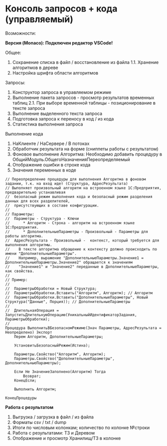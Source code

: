 # **Консоль запросов + кода (управляемый)**


Возможности:



**Версия (Monaco): Подключен редактор VSCode!**


Общее:

1. Сохранение списка в файл / восстановление из файла
    1.1. Хранение алгоритмов в дереве
2. Настройка шрифта области алгоритмов

Запросы:

1. Конструктор запроса в управляемом режиме
2. Выполнение пакета запросов - просмотр результатов временных таблиц
    2.1. При выборе временной таблицы - позиционирование в тексте запроса
3. Выполнение выделенного текста запроса
4. Подготовка запроса к переносу в код / из кода
5. Статистика выполнения запроса

Выполнение кода

1. НаКлиенте / НаСервере / В потоках
2. Обработчик результата на форме (сниппеты работы с результатом)
3. Фоновое выполнение Алгоритма: Необходимо добавить процедуру в 	ОбщийМодуль.ОбщегоНазначенияПереопределяемый
4. Отображение ошибки в строке кода
5. Значения переменных в коде


```
// Переопределение процедуры для выполнения Алгоритма в фоновом задании, т.к. на вход идет (Структура, АдресРезультата)
// Выполняет произвольный алгоритм на встроенном языке 1С:Предприятия, предварительно устанавливая
//  безопасный режим выполнения кода и безопасный режим разделения данных для всех разделителей,
//  присутствующих в составе конфигурации.
//
// Параметры:
//  Параметры - Структура - Ключи
//      * Алгоритм - Строка - алгоритм на встроенном языке 1С:Предприятия.
//      * ДополнительныеПараметры - Произвольный - Параметры для работы алгоритма.
//  АдресРезультата - Произвольный -  контекст, который требуется для выполнения алгоритмы.
//    В тексте алгоритма обращение к контексту должно происходить по имени "ДополнительныеПараметры".
//    Например, выражение "ДополнительныеПараметры.Значение1 = ДополнительныеПараметры.Значение2" обращается к значениям
//    "Значение1" и "Значение2" переданные в ДополнительныеПараметры, как свойства.
//
// Пример:
//
//  ПараметрыОбработки = Новый Структура;
//  ПараметрыОбработки.Вставить("Алгоритм", Алгоритм); // Алгоритм
//  ПараметрыОбработки.Вставить("ДополнительныеПараметры", Новый Структура("Данные", Порция)); // ДополнительныеПараметры
//
//  ДлительнаяОперация = ЗапуститьДлительнуюОперацию(УникальныйИдентификаторЗадания, ПараметрыОбработки);
//
Процедура ВыполнитьВБезопасномРежиме(Знач Параметры, АдресРезультата = Неопределено) Экспорт
    Перем Алгоритм, ДополнительныеПараметры;

	УстановитьБезопасныйРежим(Истина);

    Параметры.Свойство("Алгоритм", Алгоритм);
    Параметры.Свойство("ДополнительныеПараметры", ДополнительныеПараметры);

    Если Не ЗначениеЗаполнено(Алгоритм) Тогда
        Возврат;
    КонецЕсли;

	Выполнить Алгоритм;

КонецПроцедуры
```


**Работа с результатом**

1. Выгрузка / загрузка в файл / из файла
2. Форматы csv / txt / dump
3. Итоги по числовым колонкам; количество по колонке №строки
4. Работа с результатами: ТЗ и Деревом
5. Отображение и просмотр Хранилищ/ТЗ в колонке


